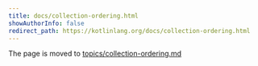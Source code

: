 ```yaml
---
title: docs/collection-ordering.html
showAuthorInfo: false
redirect_path: https://kotlinlang.org/docs/collection-ordering.html
---
```


The page is moved to [topics/collection-ordering.md](docs/topics/collection-ordering.md)
